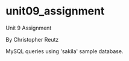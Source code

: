 # unit09_assignment

Unit 9 Assignment

By Christopher Reutz

MySQL queries using 'sakila' sample database.
